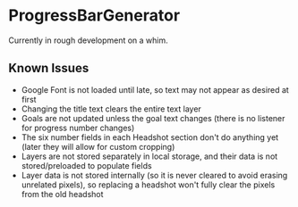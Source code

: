 # ProgressBarGenerator

Currently in rough development on a whim.

## Known Issues

- Google Font is not loaded until late, so text may not appear as desired at first
- Changing the title text clears the entire text layer
- Goals are not updated unless the goal text changes (there is no listener for progress number changes)
- The six number fields in each Headshot section don't do anything yet (later they will allow for custom cropping)
- Layers are not stored separately in local storage, and their data is not stored/preloaded to populate fields
- Layer data is not stored internally (so it is never cleared to avoid erasing unrelated pixels), so replacing a headshot won't fully clear the pixels from the old headshot
